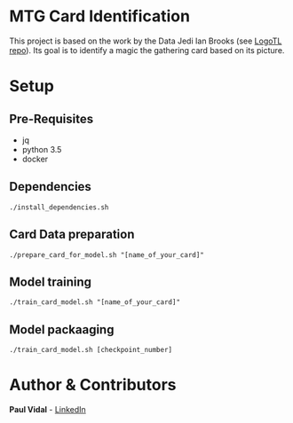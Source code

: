 

# MTG Card Identification

This project is based on the work by the Data Jedi Ian Brooks (see [LogoTL repo](https://github.com/BrooksIan/LogoTL)).
Its goal is to identify a magic the gathering card based on its picture.

# Setup

## Pre-Requisites
* jq
* python 3.5
* docker

## Dependencies
```
./install_dependencies.sh
```

## Card Data preparation

```
./prepare_card_for_model.sh "[name_of_your_card]"
```

## Model training
```
./train_card_model.sh "[name_of_your_card]"
```

## Model packaaging
```
./train_card_model.sh [checkpoint_number]
```


# Author & Contributors

**Paul Vidal** - [LinkedIn](https://www.linkedin.com/in/paulvid/)
